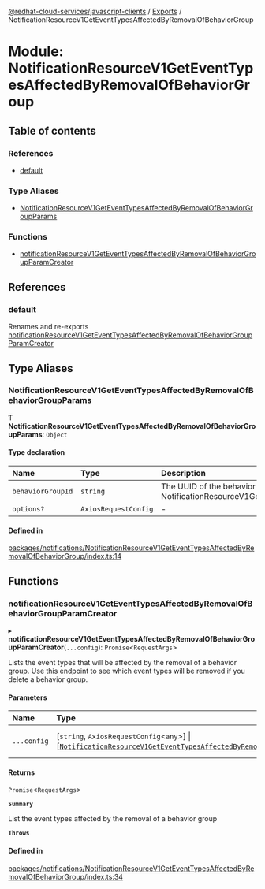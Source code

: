 [@redhat-cloud-services/javascript-clients](../README.md) / [Exports](../modules.md) / NotificationResourceV1GetEventTypesAffectedByRemovalOfBehaviorGroup

# Module: NotificationResourceV1GetEventTypesAffectedByRemovalOfBehaviorGroup

## Table of contents

### References

- [default](NotificationResourceV1GetEventTypesAffectedByRemovalOfBehaviorGroup.md#default)

### Type Aliases

- [NotificationResourceV1GetEventTypesAffectedByRemovalOfBehaviorGroupParams](NotificationResourceV1GetEventTypesAffectedByRemovalOfBehaviorGroup.md#notificationresourcev1geteventtypesaffectedbyremovalofbehaviorgroupparams)

### Functions

- [notificationResourceV1GetEventTypesAffectedByRemovalOfBehaviorGroupParamCreator](NotificationResourceV1GetEventTypesAffectedByRemovalOfBehaviorGroup.md#notificationresourcev1geteventtypesaffectedbyremovalofbehaviorgroupparamcreator)

## References

### default

Renames and re-exports [notificationResourceV1GetEventTypesAffectedByRemovalOfBehaviorGroupParamCreator](NotificationResourceV1GetEventTypesAffectedByRemovalOfBehaviorGroup.md#notificationresourcev1geteventtypesaffectedbyremovalofbehaviorgroupparamcreator)

## Type Aliases

### NotificationResourceV1GetEventTypesAffectedByRemovalOfBehaviorGroupParams

Ƭ **NotificationResourceV1GetEventTypesAffectedByRemovalOfBehaviorGroupParams**: `Object`

#### Type declaration

| Name | Type | Description |
| :------ | :------ | :------ |
| `behaviorGroupId` | `string` | The UUID of the behavior group to check **`Memberof`** NotificationResourceV1GetEventTypesAffectedByRemovalOfBehaviorGroupApi |
| `options?` | `AxiosRequestConfig` | - |

#### Defined in

[packages/notifications/NotificationResourceV1GetEventTypesAffectedByRemovalOfBehaviorGroup/index.ts:14](https://github.com/RedHatInsights/javascript-clients/blob/main/packages/notifications/NotificationResourceV1GetEventTypesAffectedByRemovalOfBehaviorGroup/index.ts#L14)

## Functions

### notificationResourceV1GetEventTypesAffectedByRemovalOfBehaviorGroupParamCreator

▸ **notificationResourceV1GetEventTypesAffectedByRemovalOfBehaviorGroupParamCreator**(`...config`): `Promise`\<`RequestArgs`\>

Lists the event types that will be affected by the removal of a behavior group. Use this endpoint to see which event types will be removed if you delete a behavior group.

#### Parameters

| Name | Type | Description |
| :------ | :------ | :------ |
| `...config` | [`string`, `AxiosRequestConfig`\<`any`\>] \| [[`NotificationResourceV1GetEventTypesAffectedByRemovalOfBehaviorGroupParams`](NotificationResourceV1GetEventTypesAffectedByRemovalOfBehaviorGroup.md#notificationresourcev1geteventtypesaffectedbyremovalofbehaviorgroupparams)] | with all available params. |

#### Returns

`Promise`\<`RequestArgs`\>

**`Summary`**

List the event types affected by the removal of a behavior group

**`Throws`**

#### Defined in

[packages/notifications/NotificationResourceV1GetEventTypesAffectedByRemovalOfBehaviorGroup/index.ts:34](https://github.com/RedHatInsights/javascript-clients/blob/main/packages/notifications/NotificationResourceV1GetEventTypesAffectedByRemovalOfBehaviorGroup/index.ts#L34)
